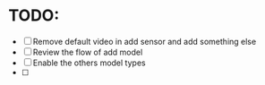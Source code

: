 # TODO:

- [ ] Remove default video in add sensor and add something else
- [ ] Review the flow of add model
- [ ] Enable the others model types
- [ ]

